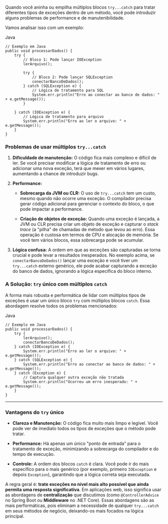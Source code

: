 Quando você aninha ou empilha múltiplos blocos `try...catch` para tratar diferentes tipos de exceções dentro de um método, você pode introduzir alguns problemas de performance e de manutenibilidade.

Vamos analisar isso com um exemplo:

Java

```
// Exemplo em Java
public void processarDados() {
    try {
        // Bloco 1: Pode lançar IOException
        lerArquivo();

        try {
            // Bloco 2: Pode lançar SQLException
            conectarBancoDeDados();
        } catch (SQLException e) {
            // Lógica de tratamento para SQL
            System.err.println("Erro ao conectar ao banco de dados: " + e.getMessage());
        }

    } catch (IOException e) {
        // Lógica de tratamento para arquivo
        System.err.println("Erro ao ler o arquivo: " + e.getMessage());
    }
}
```

### Problemas de usar múltiplos `try...catch`

1. **Dificuldade de manutenção:** O código fica mais complexo e difícil de ler. Se você precisar modificar a lógica de tratamento de erro ou adicionar uma nova exceção, terá que mexer em vários lugares, aumentando a chance de introduzir bugs.
    
2. **Performance:**
    
    - **Sobrecarga da JVM ou CLR:** O uso de `try...catch` tem um custo, mesmo quando não ocorre uma exceção. O compilador precisa gerar código adicional para gerenciar o contexto do bloco, o que pode impactar a performance.
        
    - **Criação de objetos de exceção:** Quando uma exceção é lançada, a JVM ou CLR precisa criar um objeto de exceção e capturar o _stack trace_ (a "pilha" de chamadas de método que levou ao erro). Essa operação é custosa em termos de CPU e alocação de memória. Se você tem vários blocos, essa sobrecarga pode se acumular.
        
3. **Lógica confusa:** A ordem em que as exceções são capturadas se torna crucial e pode levar a resultados inesperados. No exemplo acima, se `conectarBancoDeDados()` lançar uma exceção e você tiver um `try...catch` externo genérico, ele pode acabar capturando a exceção do banco de dados, ignorando a lógica específica do bloco interno.
    

### A Solução: `try` único com múltiplos `catch`

A forma mais robusta e performática de lidar com múltiplos tipos de exceções é usar um único bloco `try` com múltiplos blocos `catch`. Essa abordagem resolve todos os problemas mencionados:

Java

```
// Exemplo em Java
public void processarDados() {
    try {
        lerArquivo();
        conectarBancoDeDados();
    } catch (IOException e) {
        System.err.println("Erro ao ler o arquivo: " + e.getMessage());
    } catch (SQLException e) {
        System.err.println("Erro ao conectar ao banco de dados: " + e.getMessage());
    } catch (Exception e) {
        // Captura qualquer outra exceção não tratada
        System.err.println("Ocorreu um erro inesperado: " + e.getMessage());
    }
}
```

---

### Vantagens do `try` único

- **Clareza e Manutenção:** O código fica muito mais limpo e legível. Você pode ver de imediato todos os tipos de exceções que o método pode tratar.
    
- **Performance:** Há apenas um único "ponto de entrada" para o tratamento de exceção, minimizando a sobrecarga do compilador e do tempo de execução.
    
- **Controle:** A ordem dos blocos `catch` é clara. Você pode ir do mais específico para o mais genérico (por exemplo, primeiro `IOException` e depois `Exception`), garantindo que a lógica correta seja executada.
    

A regra geral é: **trate exceções no nível mais alto possível que ainda permita uma resposta significativa**. Em aplicações web, isso significa usar as abordagens de **centralização** que discutimos (como `@ControllerAdvice` no Spring Boot ou **Middleware** no .NET Core). Essas abordagens são as mais performáticas, pois eliminam a necessidade de qualquer `try...catch` em seus métodos de negócio, deixando-os mais focados na lógica principal.